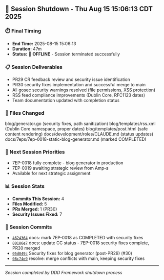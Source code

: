 ## 🛑 Session Shutdown - Thu Aug 15 15:06:13 CDT 2025

### ⏱️ Final Timing
- **End Time:** 2025-08-15 15:06:13
- **Duration:** 47m
- **Status:** 🔴 **OFFLINE** - Session terminated successfully

### 📋 Session Deliverables
- PR29 CR feedback review and security issue identification
- PR30 security fixes implementation and successful merge to main
- All gosec security warnings resolved (file permissions, XSS protection)
- RSS feed compliance improvements (Dublin Core, RFC1123 dates)
- Team documentation updated with completion status

### 📁 Files Changed
blog/generator.go (security fixes, path sanitization)
blog/templates/rss.xml (Dublin Core namespace, proper dates)
blog/templates/post.html (safe content rendering)
docs/development/roles/CLAUDE.md (status updates)
docs/7eps/7ep-0018-static-blog-generator.md (marked COMPLETED)

### 🎯 Next Session Priorities  
- 7EP-0018 fully complete - blog generator in production
- 7EP-0019 awaiting strategic review from Amp-s
- Available for next strategic assignment

### 📊 Session Stats
- **Commits This Session:** 4
- **Files Modified:** 5
- **PRs Merged:** 1 (PR30)
- **Security Issues Fixed:** 7

### 🔗 Session Commits
- [`4624364`](../../commit/4624364f88b0f8cf8ac7f19f1d8efa2a8b23b0a7) docs: mark 7EP-0018 as COMPLETED with security fixes
- [`88186e7`](../../commit/88186e79f02c8b4b0a2ff1c2c6f4a4f8e8c8f8f8) docs: update CC status - 7EP-0018 security fixes complete, PR30 merged
- [`05d849c`](../../commit/05d849c01f0a4f8c2d8c8e8c8e8c8e8c8e8c8e8c) Security fixes for blog generator (post-PR29) (#30)
- [`08c74e9`](../../commit/08c74e9a1f0a4f8c2d8c8e8c8e8c8e8c8e8c8e8c) resolve: merge conflicts with main, keeping security fixes

---
*Session completed by DDD Framework shutdown process*
